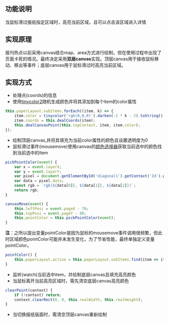 ## 功能说明
当鼠标滑过报纸指定区域时，高亮当前区域，且可以点击该区域进入详情

## 实现原理

报刊热点以前采用canvas结合map、area方式进行绘制，但在使用过程中出现了页面卡死的情况。最终决定采用**双层canvas**实现。顶层canvas用于接收鼠标移动、移出等事件；底层canvas用于鼠标滑过时高亮当前区域。

## 实现方式

* 处理点(coords)的信息
* 使用[tinycolor2](https://www.npmjs.com/package/tinycolor2)随机生成颜色并将其添加到每个item的color属性
```js
this.paperLayout.subItems.forEach((item, k) => {
    item.color = tinycolor('rgb(0,0,0)').darken(-2 * k - 2).toString();
    item.coords = this.dealCoords(item);
    this.dealCanvasPoint(this.topContext, item, item.color);
});
```
* 绘制顶层canvas,并将其填充为当前color属性的颜色且设置透明度为0
* 鼠标滑过事件(mousemove)使用canvas的[颜色选择器](https://developer.mozilla.org/zh-CN/docs/Web/API/Canvas_API/Tutorial/Pixel_manipulation_with_canvas)获取当前选中的颜色找到当前选中的item

```js
pickPointColor(event) {
    var x = event.layerX;
    var y = event.layerY;
    var pixel = document.getElementById('diagonal1').getContext('2d').getImageData(x, y, 1, 1);
    var data = pixel.data;
    const rgb = `rgb(${data[0]}, ${data[1]}, ${data[2]})`;
    return rgb;
}
```
```js
canvasMove(event) {
    this.leftPosi = event.pageX - 70;
    this.topPosi = event.pageY - 80;
    this.pointColor = this.pickPointColor(event);
}
```
**注**：之所以提出变量pointColor是因为鼠标的mousemove事件调用很频繁，但此时区域颜色pointColor可能并未发生变化，为了节省性能，最终单独定义变量pointColor。
```js
pointColor() {
    this.paperLayout.active = this.paperLayout.subItems.find(item => item.color === this.pointColor);
}
```
* 监听(watch)当前选中item，并绘制底层canvas且填充高亮颜色
* 当鼠标离开当前高亮区域时，需先清空底层canvas高亮颜色
```js
clearPoint(context) {
    if (!context) return;
    context.clearRect(0, 0, this.realWidth, this.realHeight);
}
```
* 当切换报纸版面时，需清空顶层canvas重新绘制

